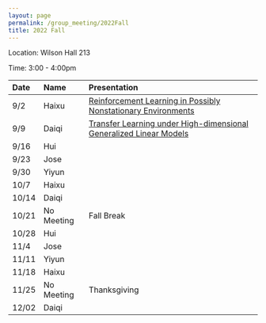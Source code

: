 ```yaml
---
layout: page
permalink: /group_meeting/2022Fall
title: 2022 Fall
---
```


Location: Wilson Hall 213

Time: 3:00 - 4:00pm



| Date    | Name       | Presentation |
| :----   | :----------------------|:------------ |
| 9/2  | Haixu | [Reinforcement Learning in Possibly Nonstationary Environments](https://arxiv.org/pdf/2203.01707.pdf) |
| 9/9  | Daiqi | [Transfer Learning under High-dimensional Generalized Linear Models](https://arxiv.org/pdf/2105.14328.pdf) | 
| 9/16 | Hui |  |
| 9/23 | Jose |   |
| 9/30 | Yiyun |  |
| 10/7 | Haixu |  |
| 10/14 | Daiqi | |
| 10/21 | No Meeting | Fall Break |
| 10/28 | Hui |  |
| 11/4  | Jose | |
| 11/11 | Yiyun|  |
| 11/18 | Haixu |   |
| 11/25 | No Meeting |  Thanksgiving |
| 12/02 | Daiqi | |
